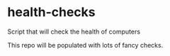 # health-checks
Script that will check the health of computers

This repo will be populated with lots of fancy checks.
